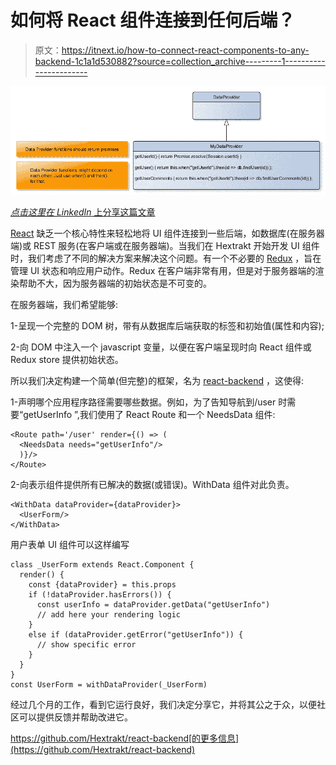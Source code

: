# 如何将 React 组件连接到任何后端？

> 原文：<https://itnext.io/how-to-connect-react-components-to-any-backend-1c1a1d530882?source=collection_archive---------1----------------------->

![](img/cf505b75e109abf0dfae7f1c9621b2e0.png)

[*点击这里在 LinkedIn* 上分享这篇文章](https://www.linkedin.com/cws/share?url=https%3A%2F%2Fitnext.io%2Fhow-to-connect-react-components-to-any-backend-1c1a1d530882)

[React](https://reactjs.org/) 缺乏一个核心特性来轻松地将 UI 组件连接到一些后端，如数据库(在服务器端)或 REST 服务(在客户端或在服务器端)。当我们在 Hextrakt 开始开发 UI 组件时，我们考虑了不同的解决方案来解决这个问题。有一个不必要的 [Redux](https://redux.js.org/) ，旨在管理 UI 状态和响应用户动作。Redux 在客户端非常有用，但是对于服务器端的渲染帮助不大，因为服务器端的初始状态是不可变的。

在服务器端，我们希望能够:

1-呈现一个完整的 DOM 树，带有从数据库后端获取的标签和初始值(属性和内容);

2-向 DOM 中注入一个 javascript 变量，以便在客户端呈现时向 React 组件或 Redux store 提供初始状态。

所以我们决定构建一个简单(但完整)的框架，名为 [react-backend](https://github.com/Hextrakt/react-backend) ，这使得:

1-声明哪个应用程序路径需要哪些数据。例如，为了告知导航到/user 时需要“getUserInfo ”,我们使用了 React Route 和一个 NeedsData 组件:

```
<Route path='/user' render={() => (
  <NeedsData needs="getUserInfo"/>
  )}/>
</Route>
```

2-向表示组件提供所有已解决的数据(或错误)。WithData 组件对此负责。

```
<WithData dataProvider={dataProvider}>
  <UserForm/>
</WithData>
```

用户表单 UI 组件可以这样编写

```
class _UserForm extends React.Component {
  render() {
    const {dataProvider} = this.props
    if (!dataProvider.hasErrors()) {
      const userInfo = dataProvider.getData("getUserInfo")
      // add here your rendering logic
    }
    else if (dataProvider.getError("getUserInfo")) {
      // show specific error
    }
  }
}
const UserForm = withDataProvider(_UserForm)
```

经过几个月的工作，看到它运行良好，我们决定分享它，并将其公之于众，以便社区可以提供反馈并帮助改进它。

https://github.com/Hextrakt/react-backend[的更多信息](https://github.com/Hextrakt/react-backend)